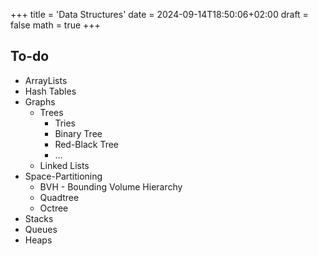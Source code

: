 +++
title = 'Data Structures'
date = 2024-09-14T18:50:06+02:00
draft = false
math = true
+++

## To-do

- ArrayLists
- Hash Tables
- Graphs
  - Trees
    - Tries
    - Binary Tree
    - Red-Black Tree
    - ...
  - Linked Lists
- Space-Partitioning
  - BVH - Bounding Volume Hierarchy
  - Quadtree
  - Octree
- Stacks
- Queues
- Heaps
